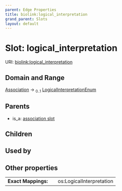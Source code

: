 ```yaml
---
parent: Edge Properties
title: biolink:logical_interpretation
grand_parent: Slots
layout: default
---
```


# Slot: logical_interpretation




URI: [biolink:logical_interpretation](https://w3id.org/biolink/vocab/logical_interpretation)

## Domain and Range

[Association](Association.md) ->  <sub>0..1</sub> [LogicalInterpretationEnum](LogicalInterpretationEnum.md)

## Parents

 *  is_a: [association slot](association_slot.md)

## Children


## Used by


## Other properties

|  |  |  |
| --- | --- | --- |
| **Exact Mappings:** | | os:LogicalInterpretation |

